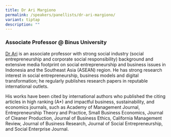 ```yaml
---
title: Dr Ari Margiono
permalink: /speakers/panellists/dr-ari-margiono/
variant: tiptap
description: ""
---
```

<h3><strong>Associate Professor @ Binus University</strong></h3>
<p><a href="https://www.linkedin.com/in/arimargiono/" rel="noopener nofollow" target="_blank">Dr Ari</a> is
an associate professor with strong social industry (social entrepreneurship
and corporate social responsibility) background and extensive media footprint
on social entrepreneurship and business issues in Indonesia and the Southeast
Asia (ASEAN) region. He has strong research interest in social entrepreneurship,
business models and digital transformation; he regularly publishes research
papers in reputable international outlets.</p>
<p>His works have been cited by international authors who published the citing
articles in high ranking (A*) and impactful business, sustainability, and
economics journals, such as Academy of Management Journal, Entrepreneurship
Theory and Practice, Small Business Economics, Journal of Cleaner Production,
Journal of Business Ethics, California Management Review, Journal of Business
Research, Journal of Social Entrepreneurship, and Social Enterprise Journal.</p>